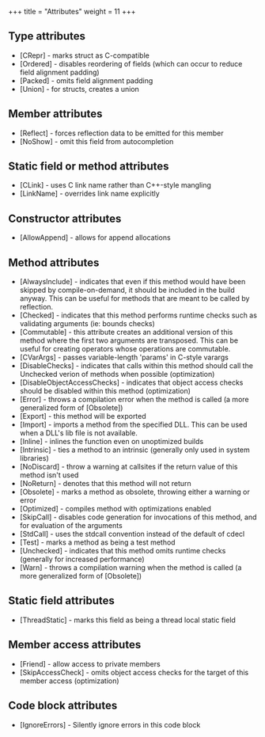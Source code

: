 +++
title = "Attributes"
weight = 11
+++

## Type attributes
- [CRepr] - marks struct as C-compatible
- [Ordered] - disables reordering of fields (which can occur to reduce field alignment padding)
- [Packed] - omits field alignment padding
- [Union] - for structs, creates a union

## Member attributes
- [Reflect] - forces reflection data to be emitted for this member
- [NoShow] - omit this field from autocompletion

## Static field or method attributes
- [CLink] - uses C link name rather than C++-style mangling
- [LinkName] - overrides link name explicitly

## Constructor attributes
- [AllowAppend] - allows for append allocations

## Method attributes
- [AlwaysInclude] - indicates that even if this method would have been skipped by compile-on-demand, it should be included in the build anyway. This can be useful for methods that are meant to be called by reflection.
- [Checked] - indicates that this method performs runtime checks such as validating arguments (ie: bounds checks)
- [Commutable] - this attribute creates an additional version of this method where the first two arguments are transposed. This can be useful for creating operators whose operations are commutable.
- [CVarArgs] - passes variable-length 'params' in C-style varargs
- [DisableChecks] - indicates that calls within this method should call the Unchecked verion of methods when possible (optimization)
- [DisableObjectAccessChecks] - indicates that object access checks should be disabled within this method (optimization)
- [Error] - throws a compilation error when the method is called (a more generalized form of [Obsolete])
- [Export] - this method will be exported
- [Import] - imports a method from the specified DLL. This can be used when a DLL's lib file is not available.
- [Inline] - inlines the function even on unoptimized builds
- [Intrinsic] - ties a method to an intrinsic (generally only used in system libraries)
- [NoDiscard] - throw a warning at callsites if the return value of this method isn't used
- [NoReturn] - denotes that this method will not return
- [Obsolete] - marks a method as obsolete, throwing either a warning or error
- [Optimized] - compiles method with optimizations enabled
- [SkipCall] - disables code generation for invocations of this method, and for evaluation of the arguments
- [StdCall] - uses the stdcall convention instead of the default of cdecl
- [Test] - marks a method as being a test method
- [Unchecked] - indicates that this method omits runtime checks (generally for increased performance)
- [Warn] - throws a compilation warning when the method is called (a more generalized form of [Obsolete])

## Static field attributes
- [ThreadStatic] - marks this field as being a thread local static field

## Member access attributes
- [Friend] - allow access to private members
- [SkipAccessCheck] - omits object access checks for the target of this member access (optimization)

## Code block attributes
- [IgnoreErrors] - Silently ignore errors in this code block